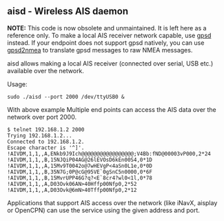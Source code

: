 aisd - Wireless AIS daemon 
---

**NOTE:** This code is now obsolete and unmaintained. It is left here as a reference only. To make a local AIS receiver network capable, use [gpsd](http://www.catb.org/gpsd/) instead. If your endpoint does not support gpsd natively, you can use [gpsd2nmea](https://github.com/itemir/rpi_boat_utils/tree/master/gpsd2nmea) to translate gpsd messages to raw NMEA messages.

aisd allows making a local AIS receiver (connected over serial, USB etc.) available over the network.

Usage:
```
sudo ./aisd --port 2000 /dev/ttyUSB0 & 
```

With above example Multiple end points can access the AIS data over the network over port 2000.

```
$ telnet 192.168.1.2 2000
Trying 192.168.1.2...
Connected to 192.168.1.2.
Escape character is '^]'.
!AIVDM,1,1,,A,ENkb9J9Ich@@@@@@@@@@@@@@@@@;V4Bb:fND@00003vP000,2*24
!AIVDM,1,1,,B,15NJQiP04AG@26lEVOsD6kEn00S4,0*1D
!AIVDM,1,1,,A,15Mv9T0042o@7wHEVgP<4aSn0L1e,0*0D
!AIVDM,1,1,,B,35N7G;0P@cG@95VE`0gSnC5n0000,0*6F
!AIVDM,1,1,,B,15MvrUPP46G?q?<E`8cr4?wl0<1l,0*78
!AIVDM,1,1,,A,D03Ovk06AN>40Hffp00Nfp0,2*52
!AIVDM,1,1,,A,D03Ovk@6mN>40Tffp00Nfp0,2*12
```

Applications that support AIS access over the network (like iNavX, aisplay or OpenCPN) can use the service using the given address and port.
